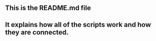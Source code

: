 ## This is the README.md file
## It explains how all of the scripts work and how they are connected.  
